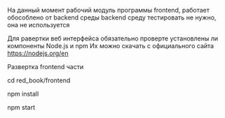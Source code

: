 На данный момент рабочий модуль программы frontend, работает обособлено от backend среды
backend среду тестировать не нужно, она не используется

Для равертки веб интерфейса обязательно проверте установлены ли компоненты Node.js и npm
Их можно скачать с официального сайта https://nodejs.org/en

Развертка frontend части

cd red_book/frontend

npm install

npm start

